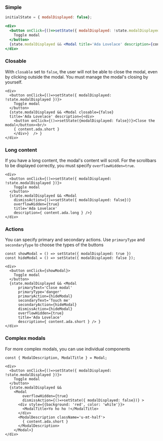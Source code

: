 ### Simple

```jsx
initialState = { modalDisplayed: false};

<div>
  <button onClick={()=>setState({ modalDisplayed: !state.modalDisplayed })}>
    Toggle modal
  </button>
  {state.modalDisplayed && <Modal title='Ada Lovelace' description={content.ada.short} dismissAction={() => setState({ modalDisplayed: false })} /> }
</div>
```

### Closable

With `closable` set to `false`, the user will not be able to close the modal, even by clicking outside the modal. You must manage the modal's closing by yourself.

```
<div>
  <button onClick={()=>setState({ modalDisplayed: !state.modalDisplayed })}>
    Toggle modal
  </button>
  {state.modalDisplayed && <Modal closable={false}
  title='Ada Lovelace' description={<div>
    <button onClick={()=>setState({modalDisplayed: false})}>Close the modal</button><br/>
    { content.ada.short }
    </div>}  /> }
</div>
```

### Long content

If you have a long content, the modal's content will scroll. For the scrollbars to be displayed correctly, you must specify `overflowHidden=true`.

```
<div>
  <button onClick={()=>setState({ modalDisplayed: !state.modalDisplayed })}>
    Toggle modal
  </button>
  {state.modalDisplayed && <Modal
    dismissAction={()=>setState({ modalDisplayed: false})}
    overflowHidden={true}
    title='Ada Lovelace'
    description={ content.ada.long } />}
</div>
```

### Actions

You can specify primary and secondary actions. Use `primaryType` and `secondaryType` to choose the types of the buttons

```
const showModal = () => setState({ modalDisplayed: true })
const hideModal = () => setState({ modalDisplayed: false });

<div>
  <button onClick={showModal}>
    Toggle modal
  </button>
  {state.modalDisplayed && <Modal
      primaryText='Close modal'
      primaryType='danger'
      primaryAction={hideModal}
      secondaryText='Touch me'
      secondaryAction={hideModal}
      dismissAction={hideModal}
      overflowHidden={true}
      title='Ada Lovelace'
      description={ content.ada.short } /> }
</div>
```

### Complex modals

For more complex modals, you can use individual components

```
const { ModalDescription, ModalTitle } = Modal;

<div>
  <button onClick={()=>setState({ modalDisplayed: !state.modalDisplayed })}>
    Toggle modal
  </button>
  {state.modalDisplayed &&
    <Modal
        overflowHidden={true}
        dismissAction={()=>setState({ modalDisplayed: false})} >
      <div style={{background: 'red', color: 'white'}}>
        <ModalTitle>Yo ho ho !</ModalTitle>
      </div>
      <ModalDescription className='u-mt-half'>
        { content.ada.short }
      </ModalDescription>
    </Modal>}
</div>
```
